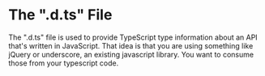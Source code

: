# The ".d.ts" File

The ".d.ts" file is used to provide TypeScript type information about an API that's written in JavaScript. That idea is that you are using something like jQuery or underscore, an existing javascript library. You want to consume those from your typescript code.


